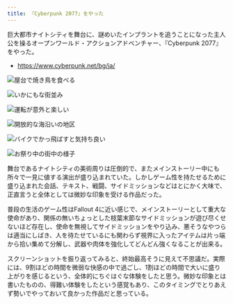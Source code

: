 ```yaml
---
title: 『Cyberpunk 2077』をやった
---
```


巨大都市ナイトシティを舞台に、謎めいたインプラントを追うことになった主人公を操るオープンワールド・アクションアドベンチャー、『Cyberpunk 2077』をやった。

- https://www.cyberpunk.net/bg/ja/

![](https://i.imgur.com/iZEL2Pxh.jpg "屋台で焼き鳥を食べる")

![](https://i.imgur.com/ybEIsWyh.jpg "いかにもな街並み")

![](https://i.imgur.com/deh0qUdh.jpg "運転が意外と楽しい")

![](https://i.imgur.com/EREcMpjh.jpg "開放的な海沿いの地区")

![](https://i.imgur.com/P796KReh.jpg "バイクでかっ飛ばすと気持ち良い")

![](https://i.imgur.com/OnngW3Hh.jpg "お祭り中の街中の様子")

舞台であるナイトシティの美術周りは圧倒的で、またメインストーリー中にも所々で一見に値する演出が盛り込まれていた。しかしゲーム性を持たせるために盛り込まれた会話、テキスト、戦闘、サイドミッションなどはとにかく大味で、正直言うと全体としては微妙な印象を受ける作品だった。

普段の生活のゲーム性はFallout 4に近い感じで、メインストーリーとして重大な使命があり、関係の無いちょっとした枝葉末節なサイドミッションが遊び尽くせないほど存在し、使命を無視してサイドミッションをやり込み、悪そうなやつらは適当にしばき、人を待たせているにも関わらず視界に入ったアイテムは片っ端から拾い集めて分解し、武器や肉体を強化してどんどん強くなることが出来る。

スクリーンショットを振り返ってみると、終始最高そうに見えて不思議だ。実際には、9割ほどの時間を微弱な快感の中で過ごし、1割ほどの時間で大いに盛り上がりを感じるという、全体的にちぐはぐな体験をしたと思う。微妙な印象とは書いたものの、得難い体験をしたという感覚もあり、このタイミングでとりあえず勢いでやっておいて良かった作品だと思っている。
